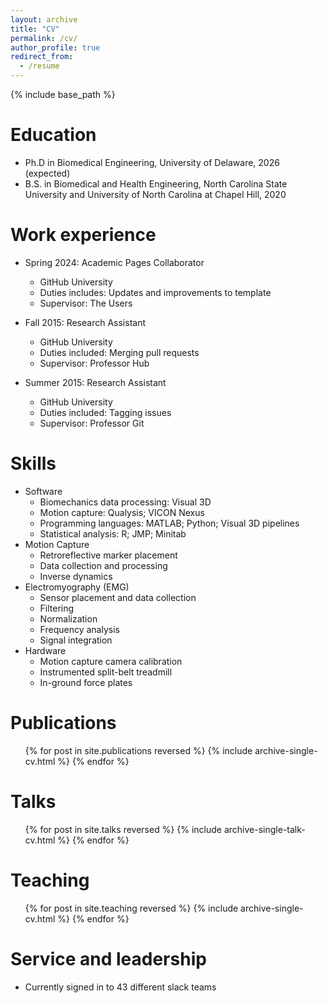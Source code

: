 ```yaml
---
layout: archive
title: "CV"
permalink: /cv/
author_profile: true
redirect_from:
  - /resume
---
```


{% include base_path %}

Education
======
* Ph.D in Biomedical Engineering, University of Delaware, 2026 (expected)
* B.S. in Biomedical and Health Engineering, North Carolina State University and University of North Carolina at Chapel Hill, 2020

Work experience
======
* Spring 2024: Academic Pages Collaborator
  * GitHub University
  * Duties includes: Updates and improvements to template
  * Supervisor: The Users

* Fall 2015: Research Assistant
  * GitHub University
  * Duties included: Merging pull requests
  * Supervisor: Professor Hub

* Summer 2015: Research Assistant
  * GitHub University
  * Duties included: Tagging issues
  * Supervisor: Professor Git
  
Skills
======
* Software
  * Biomechanics data processing: Visual 3D
  * Motion capture: Qualysis; VICON Nexus
  * Programming languages: MATLAB; Python; Visual 3D pipelines
  * Statistical analysis: R; JMP; Minitab
* Motion Capture
  * Retroreflective marker placement
  * Data collection and processing
  * Inverse dynamics
* Electromyography (EMG)
  * Sensor placement and data collection
  * Filtering
  * Normalization
  * Frequency analysis
  * Signal integration
* Hardware
  * Motion capture camera calibration
  * Instrumented split-belt treadmill
  * In-ground force plates

Publications
======
  <ul>{% for post in site.publications reversed %}
    {% include archive-single-cv.html %}
  {% endfor %}</ul>
  
Talks
======
  <ul>{% for post in site.talks reversed %}
    {% include archive-single-talk-cv.html  %}
  {% endfor %}</ul>
  
Teaching
======
  <ul>{% for post in site.teaching reversed %}
    {% include archive-single-cv.html %}
  {% endfor %}</ul>
  
Service and leadership
======
* Currently signed in to 43 different slack teams
